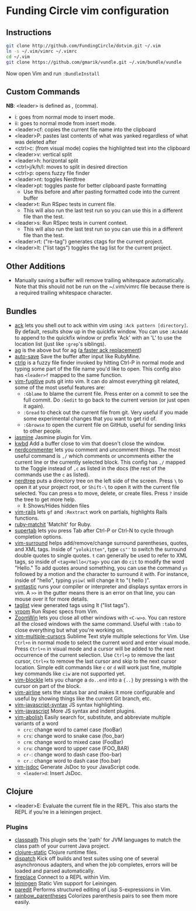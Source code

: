 # Funding Circle vim configuration

## Instructions

```bash
git clone http://github.com/FundingCircle/dotvim.git ~/.vim
ln -s ~/.vim/vimrc ~/.vimrc
cd ~/.vim
git clone https://github.com/gmarik/vundle.git ~/.vim/bundle/vundle
```

Now open Vim and run `:BundleInstall`

## Custom Commands

**NB**: \<leader\> is defined as *,* (comma).

* i: goes from normal mode to insert mode.
* ii: goes to normal mode from insert mode.
* \<leader\>cf: copies the current file name into the clipboard
* \<leader\>P: pastes last contents of what was yanked regardless of what was deleted after
* \<ctrl\>c: (from visual mode) copies the highlighted text into the clipboard
* \<leader\>v: vertical split
* \<leader\>h: horizontal split
* \<ctrl\>j/k/h/l: moves to split in desired direction
* \<ctrl\>p: opens fuzzy file finder
* \<leader\>nt: toggles Nerdtree
* \<leader\>pt: toggles paste for better clipboard paste formatting
    * Use this before and after pasting formatted code into the current buffer
* \<leader\>t: Run RSpec tests in current file.
    * This will also run the last test run so you can use this in a different file than the test.
* \<leader\>s: Run RSpec tests in current context.
    * This will also run the last test run so you can use this in a different file than the test.
* \<leader\>rt: ("re-tag") generates ctags for the current project.
* \<leader\>lt: ("list tags") toggles the tag list for the current project.

## Other Additions

* Manually saving a buffer will remove trailing whitespace automatically. Note that this should not
be run on the ~/.vim/vimrc file because there is a required trailing whitespace character.

## Bundles

* [ack](https://github.com/mileszs/ack.vim) lets you shell out to ack within vim using
`:Ack pattern [directory]`. By default, results show up in the quickfix window. You can use
`:AckAdd` to append to the quickfix window or prefix 'Ack' with an 'L' to use the location list
(just like `:grep`'s siblings).
* [ag](https://github.com/epmatsw/ag.vim) is the above but for ag
([a faster ack replacement](https://github.com/ggreer/the_silver_searcher))
* [auto-save](https://github.com/vim-scripts/vim-auto-save) Save the buffer after input like
RubyMine.
* [ctrlp](https://github.com/kien/ctrlp.vim) is a fuzzy file finder invoked by hitting Ctrl-P in
normal mode and typing some part of the file name you'd like to open. This config also has
`<leader>f` mapped to the same function.
* [vim-fugitive](https://github.com/tpope/vim-fugitive) puts git into vim. It can do almost
everything git related, some of the most useful features are:
    * `:Gblame` to blame the current file. Press enter on a commit to see the full commit.
      Do `:Gedit` to go back to the current version (or just open it again).
    * `:Gread` to check out the current file from git. Very useful if you made some experimental
      changes that you want to get rid of.
    * `:Gbrowse` to open the current file on GitHub, useful for sending links to other people.
* [jasmine](https://github.com/claco/jasmine.vim.git) Jasmine plugin for Vim.
* [kwbd](https://github.com/rgarver/Kwbd.vim.git) Add a buffer close to vim that doesn't close the
window.
* [nerdcommenter](https://github.com/scrooloose/nerdcommenter) lets you comment and uncomment
things. The most useful command is `,/` which comments or uncomments either the current line or the
currently selected block. This config has `,/` mapped to the Toggle instead of `,c` as listed in
the docs (the rest of the commands use the `c` as listed).
* [nerdtree](https://github.com/scrooloose/nerdtree) puts a directory tree on the left side of the
screen. Press `\` to open it at your project root, or `Shift-\` to open it with the current file
selected. You can press `m` to move, delete, or create files. Press `?` inside the tree to get more
help.
    * **I**: Shows/Hides hidden files
* [vim-rails](https://github.com/tpope/vim-rails) lets `gf` and `:Rextract` work on partials,
highlights Rails functions.
* [ruby-matchit](https://github.com/vim-scripts/ruby-matchit.git) 'Matchit' for Ruby.
* [supertab](https://github.com/ervandew/supertab) lets you press Tab after Ctrl-P or Ctrl-N to
cycle through completion options.
* [vim-surround](https://github.com/tpope/vim-surround) helps add/remove/change surround
parentheses, quotes, and XML tags. Inside of `"yolokitten"`, type `cs"'` to switch the surround
double quotes to single quotes. `t` can generally be used to refer to XML tags, so inside of
`<tag>Hello</tag>` you can do `cit` to modify the word "Hello."  To add quotes around something,
you can use the command `ys` followed by a motion and the character to surround it with. For
instance, inside of "hello", typing `ysiw(` will change it to "( hello )".
* [syntastic](https://github.com/scrooloose/syntastic) runs your compiler or interpreter and
displays syntax errors in vim. A `>>` in the gutter means there is an error on that line, you can
mouse over it for more details.
* [taglist](https://github.com/vim-scripts/taglist.vim) view generated tags using <leader>lt
("list tags").
* [vroom](https://github.com/skalnik/vim-vroom) Run Rspec
specs from Vim.
* [ZoomWin](http://www.vim.org/scripts/script.php?script_id=508) lets you close all other windows
with `<C-w>o`. You can restore all the closed windows with the same command. Useful with `:tabo` to
close everything but what you're working on.
* [vim-multiple-cursors](https://github.com/terryma/vim-multiple-cursors) Sublime Text style
multiple selections for Vim. Use `Ctrl+n` in normal mode to select the current word and enter
visual mode. Press `Ctrl+n` in visual mode and a cursor will be added to the next occurrence of
the current selection. Use `Ctrl+p` to remove the last cursor, `Ctrl+x` to remove the last
cursor and skip to the next cursor location. Simple edit commands like `c` or `d` will work just
fine, multiple key commands like `ciw` are not supported yet.
* [vim-blockle](https://github.com/jgdavey/vim-blockle) lets you change a `do..end` into a `{..}` by pressing `b` with the cursor on part of the block.
* [vim-airline](https://github.com/bling/vim-airline) sets the status bar and makes it more configurable and useful by showing things like the current Git branch, etc.
* [vim-javascript-syntax](https://github.com/jelera/vim-javascript-syntax) JS syntax highlighting.
* [vim-javascript](https://github.com/pangloss/vim-javascript) More JS syntax and indent plugins.
* [vim-abolish](https://github.com/tpope/vim-abolish.git) Easily search for, substitute, and abbreviate multiple variants of a word
  * `crc`: change word to camel case (fooBar)
  * `crs`: change word to snake case (foo_bar)
  * `crm`: change word to mixed case (FooBar)
  * `cru`: change word to upper case (FOO_BAR)
  * `cr-`: change word to dash case (foo-bar)
  * `cr.`: change word to dash case (foo.bar)
* [vim-jsdoc](https://github.com/heavenshell/vim-jsdoc.git) Generate JsDoc to your JavaScript code.
  * `<leader>d`: Insert JsDoc.

## Clojure

* \<leader\>E: Evaluate the current file in the REPL. This also starts the REPL if you're in a
leiningen project.

### Plugins

* [classpath](https://github.com/tpope/vim-classpath) This plugin sets the 'path' for JVM languages
to match the class path of your current Java project.
* [clojure-static](https://github.com/guns/vim-clojure-static) Clojure runtime files.
* [dispatch](://github.com/tpope/vim-dispatch) Kick off builds and test suites using one of several
asynchronous adapters, and when the job completes, errors will be loaded and parsed automatically.
* [fireplace](https://github.com/tpope/vim-fireplace) Connect to a REPL within Vim.
* [leiningen](https://github.com/tpope/vim-leiningen) Static Vim support for Leiningen.
* [paredit](https://github.com/vim-scripts/paredit.vim) Performs structured editing of Lisp
S-expressions in Vim.
* [rainbow_parentheses](https://github.com/kien/rainbow_parentheses.vim) Colorizes parenthesis pairs to see them more easily.
